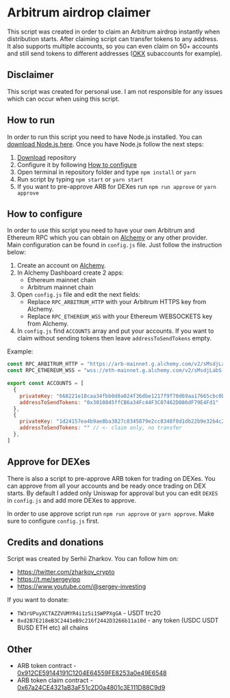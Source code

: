 # Arbitrum airdrop claimer
This script was created in order to claim an Arbitrum airdrop instantly when distribution starts.
After claiming script can transfer tokens to any address. It also supports multiple accounts, so you can even claim on 50+ accounts and still send tokens to different addresses ([OKX](https://www.okx.com/join/63044893) subaccounts for example).

## Disclaimer
This script was created for personal use. I am not responsible for any issues which can occur when using this script.

## How to run
In order to run this script you need to have Node.js installed. You can [download Node.js here](https://nodejs.org/en/download).
Once you have Node.js follow the next steps:
1) [Download](https://github.com/SZharkov/arbitrum-airdrop-claimer/archive/refs/heads/master.zip) repository
2) Configure it by following [How to configure](https://github.com/SZharkov/arbitrum-airdrop-claimer#how-to-configure)
3) Open terminal in repository folder and type `npm install` or `yarn`
4) Run script by typing `npm start` or `yarn start`
5) If you want to pre-approve ARB for DEXes run `npm run approve` or `yarn approve`

## How to configure
In order to use this script you need to have your own Arbitrum and Ethereum RPC which you can obtain on [Alchemy](https://alchemy.com/?r=baefaebe6e6ad7e2) or any other provider.
Main configuration can be found in `config.js` file. Just follow the instruction below:
1) Create an account on [Alchemy](https://alchemy.com/?r=baefaebe6e6ad7e2).
2) In Alchemy Dashboard create 2 apps:
   - Ethereum mainnet chain
   - Arbitrum mainnet chain
5) Open `config.js` file and edit the next fields:
   - Replace `RPC_ARBITRUM_HTTP` with your Arbitrum HTTPS key from Alchemy.
   - Replace `RPC_ETHEREUM_WSS` with your Ethereum WEBSOCKETS key from Alchemy.
8) In `config.js` find `ACCOUNTS` array and put your accounts. If you want to claim without sending tokens then leave `addressToSendTokens` empty.

Example:
```javascript
const RPC_ARBITRUM_HTTP = "https://arb-mainnet.g.alchemy.com/v2/sMsdjLabS-N1oSGcpMn23Q21UOcZQP";
const RPC_ETHEREUM_WSS = "wss://eth-mainnet.g.alchemy.com/v2/sMsdjLabS-N1oSGcpMn23Q21UOcZQP";
        
export const ACCOUNTS = [
  {
    privateKey: "668221e18caa34fbb0d8a024f36dbe1217f9f70d69aa17665cbc0bdf8cc3f03c",
    addressToSendTokens: "0x3010845ffCB6a34Fc44F3C07462D086dF79E4Fd1"
  },
  {
    privateKey: "1d24157ea4b9ae8ba3827c8345879e2cc8348f0d1db22b9e32b4c2ba90a18424",
    addressToSendTokens: "" // <- claim only, no transfer
  },
]
```

## Approve for DEXes
There is also a script to pre-approve ARB token for trading on DEXes. You can approve from all your accounts and be ready once trading on DEX starts. By default I added only Uniswap for approval but you can edit `DEXES` in `config.js` and add more DEXes to approve.

In order to use approve script run `npm run approve` or `yarn approve`. Make sure to configure `config.js` first.

## Credits and donations
Script was created by Serhii Zharkov. You can follow him on:
- https://twitter.com/zharkov_crypto
- https://t.me/sergeyipo
- https://www.youtube.com/@sergey-investing

If you want to donate:
- `TW3rUPuyXCTAZZVUMYR4i1z5i1SWPPXgGA` - USDT trc20
- `0xd2B7E218eB3C2441eB9c216f2442D3266b11a10d` - any token (USDC USDT BUSD ETH etc) all chains

## Other
- ARB token contract - [0x912CE59144191C1204E64559FE8253a0e49E6548](https://arbiscan.io/address/0x912CE59144191C1204E64559FE8253a0e49E6548)
- ARB token claim contract - [0x67a24CE4321aB3aF51c2D0a4801c3E111D88C9d9](https://arbiscan.io/address/0x67a24CE4321aB3aF51c2D0a4801c3E111D88C9d9)
